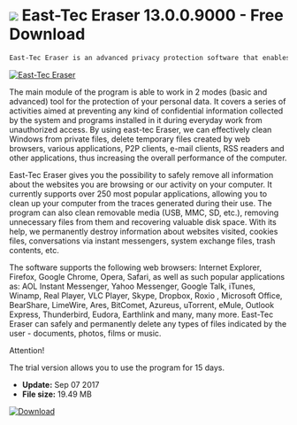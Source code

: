# ![](https://cdn.softexe.net/static/icon/e/east-tec-eraser-10843.png) East-Tec Eraser 13.0.0.9000 - Free Download

```sh
East-Tec Eraser is an advanced privacy protection software that enables securing confidential user data both online and offline. With his help, we can also effectively clean up the computer from all kinds of data about our activity.
```
[![East-Tec Eraser](https:https://tse4.mm.bing.net/th?id=OIP.OIzPwPfIMnvWg-jDhWHh1AHaFg&pid=Api)](https://softexe.net/win/security-privacy/data-protection/east-tec-eraser:pRhdc.html)

The main module of the program is able to work in 2 modes (basic and advanced) tool for the protection of your personal data. It covers a series of activities aimed at preventing any kind of confidential information collected by the system and programs installed in it during everyday work from unauthorized access. By using east-tec Eraser, we can effectively clean Windows from private files, delete temporary files created by web browsers, various applications, P2P clients, e-mail clients, RSS readers and other applications, thus increasing the overall performance of the computer.
 
 East-Tec Eraser gives you the possibility to safely remove all information about the websites you are browsing or our activity on your computer. It currently supports over 250 most popular applications, allowing you to clean up your computer from the traces generated during their use. The program can also clean removable media (USB, MMC, SD, etc.), removing unnecessary files from them and recovering valuable disk space. With its help, we permanently destroy information about websites visited, cookies files, conversations via instant messengers, system exchange files, trash contents, etc.
 
 The software supports the following web browsers: Internet Explorer, Firefox, Google Chrome, Opera, Safari, as well as such popular applications as: AOL Instant Messenger, Yahoo Messenger, Google Talk, iTunes, Winamp, Real Player, VLC Player, Skype, Dropbox, Roxio , Microsoft Office, BearShare, LimeWire, Ares, BitComet, Azureus, uTorrent, eMule, Outlook Express, Thunderbird, Eudora, Earthlink and many, many more. East-Tec Eraser can safely and permanently delete any types of files indicated by the user - documents, photos, films or music.
 
 
 Attention!
 
 The trial version allows you to use the program for 15 days.


- **Update:** Sep 07 2017
- **File size:** 19.49 MB

[![Download](https://cdn.softexe.net/static/img/download.png)](https://softexe.net/win/security-privacy/data-protection/east-tec-eraser:pRhdc.html)

